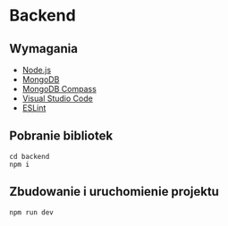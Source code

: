# Backend

## Wymagania
* [Node.js](https://nodejs.org/en)
* [MongoDB](https://www.mongodb.com/try/download/community)
* [MongoDB Compass](https://www.mongodb.com/try/download/compass)
* [Visual Studio Code](https://code.visualstudio.com/)
* [ESLint](https://marketplace.visualstudio.com/items?itemName=dbaeumer.vscode-eslint)

## Pobranie bibliotek
```
cd backend
npm i
```

## Zbudowanie i uruchomienie projektu
```
npm run dev
```